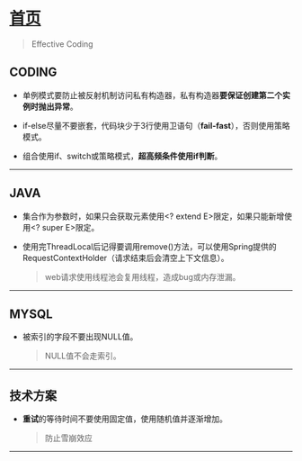# [首页](/blog/)

> Effective Coding

## CODING

- 单例模式要防止被反射机制访问私有构造器，私有构造器**要保证创建第二个实例时抛出异常**。

- if-else尽量不要嵌套，代码块少于3行使用卫语句（**fail-fast**），否则使用策略模式。

- 组合使用if、switch或策略模式，**超高频条件使用if判断**。

***

## JAVA

- 集合作为参数时，如果只会获取元素使用<? extend E>限定，如果只能新增使用<? super E>限定。
  
- 使用完ThreadLocal后记得要调用remove()方法，可以使用Spring提供的RequestContextHolder（请求结束后会清空上下文信息）。 
  > web请求使用线程池会复用线程，造成bug或内存泄漏。

***

## MYSQL

- 被索引的字段不要出现NULL值。 
  > NULL值不会走索引。

***

## 技术方案

- **重试**的等待时间不要使用固定值，使用随机值并逐渐增加。 
  > 防止雪崩效应

***
